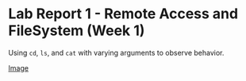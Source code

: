 # Lab Report 1 - Remote Access and FileSystem (Week 1)

Using `cd`, `ls`, and `cat` with varying arguments to observe behavior.

[Image](cse15l-lab-reports/cd-with-no-args.png)

